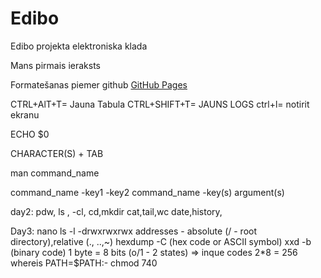 # Edibo
Edibo projekta elektroniska klada

Mans pirmais ieraksts

Formatešanas piemer github [GitHub Pages](https://pages.github.com/)


CTRL+AlT+T= Jauna Tabula
CTRL+SHIFT+T= JAUNS LOGS
ctrl+l= notirit ekranu

ECHO $0

CHARACTER(S) + TAB

man command_name

command_name -key1 -key2
command_name -key(s) argument(s)

day2: 
pdw, ls , -cl, cd,mkdir
cat,tail,wc
date,history,

Day3:
nano
ls -l -drwxrwxrwx
addresses - absolute (/ - root directory),relative (., ..,~)
hexdump -C (hex code or  ASCII symbol)
xxd -b (binary code)
1 byte = 8 bits (o/1 - 2 states) => inque codes 2*8 = 256
whereis
PATH=$PATH:-
chmod 740
